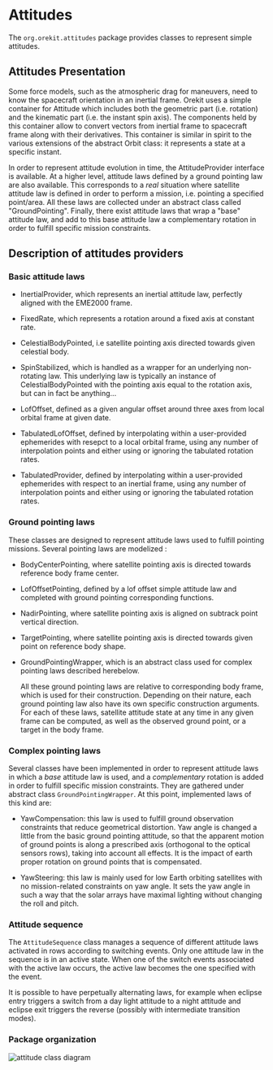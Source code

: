 <!--- Copyright 2002-2018 CS Systèmes d'Information
  Licensed under the Apache License, Version 2.0 (the "License");
  you may not use this file except in compliance with the License.
  You may obtain a copy of the License at
  
    http://www.apache.org/licenses/LICENSE-2.0
  
  Unless required by applicable law or agreed to in writing, software
  distributed under the License is distributed on an "AS IS" BASIS,
  WITHOUT WARRANTIES OR CONDITIONS OF ANY KIND, either express or implied.
  See the License for the specific language governing permissions and
  limitations under the License.
-->

# Attitudes

The `org.orekit.attitudes` package provides classes to represent simple attitudes.

## Attitudes Presentation
 
Some force models, such as the atmospheric drag for maneuvers, need to
know the spacecraft orientation in an inertial frame. Orekit uses a simple
container for Attitude which includes both the geometric part (i.e. rotation) 
and the kinematic part (i.e. the instant spin axis). The components 
held by this container allow to convert vectors from inertial frame to spacecraft 
frame along with their derivatives. This container is similar in spirit to the various
extensions of the abstract Orbit class: it represents a state at a specific instant.

In order to represent attitude evolution in time, the AttitudeProvider interface 
is available. 
At a higher level, attitude laws defined by a ground pointing law are also available. 
This corresponds to a _real_ situation where satellite attitude law is defined in order
to perform a mission, i.e. pointing a specified point/area. All these laws are collected
under an abstract class called "GroundPointing".
Finally, there exist attitude laws that wrap a "base" attitude law, and add to this 
base attitude law a complementary rotation in order to fulfill specific mission constraints.

## Description of attitudes providers

### Basic attitude laws

* InertialProvider, which represents an inertial attitude law, perfectly 
  aligned with the EME2000 frame.
  
* FixedRate, which represents a rotation around a fixed axis at
  constant rate.
  
* CelestialBodyPointed, i.e satellite pointing axis directed towards given 
  celestial body.
    
* SpinStabilized, which is handled as a wrapper for an underlying
  non-rotating law. This underlying law is typically an instance
  of CelestialBodyPointed with the pointing axis equal to
  the rotation axis, but can in fact be anything...
  
* LofOffset, defined as a given angular offset around three axes from local orbital 
  frame at given date.

* TabulatedLofOffset, defined by interpolating within a user-provided ephemerides
  with resepct to a local orbital frame,  using any number of interpolation points and
  either using or ignoring the tabulated rotation rates.

* TabulatedProvider, defined by interpolating within a user-provided ephemerides
  with respect to an inertial frame,  using any number of interpolation points and
  either using or ignoring the tabulated rotation rates.

### Ground pointing laws

These classes are designed to represent attitude laws used to fulfill pointing missions.
Several pointing laws are modelized :
  
* BodyCenterPointing, where satellite pointing axis is directed towards 
  reference body frame center.
    
* LofOffsetPointing, defined by a lof offset simple attitude law 
  and completed with ground pointing corresponding functions.
    
* NadirPointing, where satellite pointing axis is aligned on subtrack 
  point vertical direction.
    
* TargetPointing, where satellite pointing axis is directed towards given 
  point on reference body shape.

* GroundPointingWrapper, which is an abstract class used for complex pointing 
  laws described herebelow.

  All these ground pointing laws are relative to corresponding body frame,
  which is used for their construction. Depending on their nature, each ground pointing 
  law also have its own specific construction arguments.
  For each of these laws, satellite attitude state at any time in any given frame 
  can be computed, as well as the observed ground point, or a target in the body frame.

### Complex pointing laws

Several classes have been implemented in order to represent attitude laws in which a
_base_ attitude law is used, and a _complementary_ rotation is added in order to fulfill specific 
mission constraints. They are gathered under abstract class `GroundPointingWrapper`.
At this point, implemented laws of this kind are:
  
* YawCompensation: this law is used to fulfill ground observation constraints
  that reduce geometrical distortion. Yaw angle is changed a little from 
  the basic ground pointing attitude, so that the apparent motion of ground points is 
  along a prescribed axis (orthogonal to the optical sensors rows), taking into account 
  all effects. It is the impact of earth proper rotation on ground points that is 
  compensated.

* YawSteering: this law is mainly used for low Earth orbiting satellites 
  with no mission-related constraints on yaw angle. It sets the yaw angle in
  such a way that the solar arrays have maximal lighting without changing the
  roll and pitch.

### Attitude sequence

The `AttitudeSequence` class manages a sequence of different attitude laws activated
in rows according to switching events. Only one attitude law in the sequence is in
an active state. When one of the switch events associated with the active law occurs,
the active law becomes the one specified with the event.

It is possible to have perpetually alternating laws, for example when eclipse entry
triggers a switch from a day light attitude to a night attitude and eclipse exit
triggers the reverse (possibly with intermediate transition modes).

### Package organization

![attitude class diagram](../images/design/attitude-class-diagram.png)
